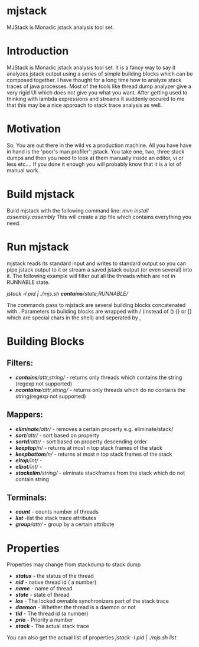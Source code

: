 mjstack
=======
MJStack is Monadic jstack analysis tool set.

Introduction
=============
MJStack is Monadic jstack analysis tool set. It is a fancy way to say it analyzes jstack output using a series of simple building blocks
which can be composed together. I have thought for a long time how to analyze stack traces of java processes. Most of the tools like
thread dump analyzer give a very rigid UI which does not give you what you want. After getting used to thinking with lambda expressions
and streams it suddenly occured to me that this may be a nice approach to stack trace analysis as well.

Motivation
==========
So, You are out there in the wild vs a production machine. All you have have in hand is the 'poor's man profiler': jstack.
You take one, two, three stack dumps and then you need to look at them manually inside an editor, vi or less etc....
If you done it enough you will probably know that it is a lot of manual work.

Build mjstack
=============
Build mjstack with the following command line:
_mvn install assembly:assembly_
This will create a zip file which contains everything you need.

Run mjstack
===========
mjstack reads its standard input and writes to standard output so  you can pipe jstack output to it or stream a saved jstack
output (or even several) into it.
The following example will filter out all the threads which are not in RUNNABLE state.

_jstack -l pid | ./mjs.sh **contains**/state,RUNNABLE/_

The commands pass to mjstack are several building blocks concatenated with .
Parameters to building blocks are wrapped with / (instead of () {} or [] which are special chars in the shell) and seperated by ,





Building Blocks
===============
Filters:
-------
* _**contains**/attr,string/_  - returns only threads which contains the string (regexp not supported)
* _**ncontains**/attr,string/_  - returns only threads which do no contains the string(regexp not supported)

Mappers:
-------
* _**eliminate**/attr/_         - removes a certain property e.g. eliminate/stack/
* _**sort**/attr/_              - sort based on property
* _**sortd**/attr/_             - sort based on property descending order
* _**keeptop**/n/_              - returns at most n top stack frames of the stack
* _**keepbottom**/n/_           - returns at most n top stack frames of the stack
* _**eltop**/int/_              -
* _**elbot**/int/_              -
* _**stackelim**/string/_       - elminate stackframes from the stack which do not contain string

Terminals:
---------
* _**count**_            - counts number of threads
* _**list**_             -list the stack trace attributes
* _**group**/attr/_      - group by a certain attribute


Properties
==========
Properties may change from stackdump to stack dump
* _**status**_          - the status of the thread
* _**nid**_             - native thread id ( a number)
* _**name**_            - name of thread
* _**state**_           - state of thread
* _**los**_            - The locked ownable synchronizers part of the stack trace
* _**daemon**_          - Whether the thread is a daemon or not
* _**tid**_             - The thread id (a number)
* _**prio**_            - Priority a number
* _**stack**_           - The actual stack trace


You can also get the actual list of properties
_jstack -l pid | ./mjs.sh list_
